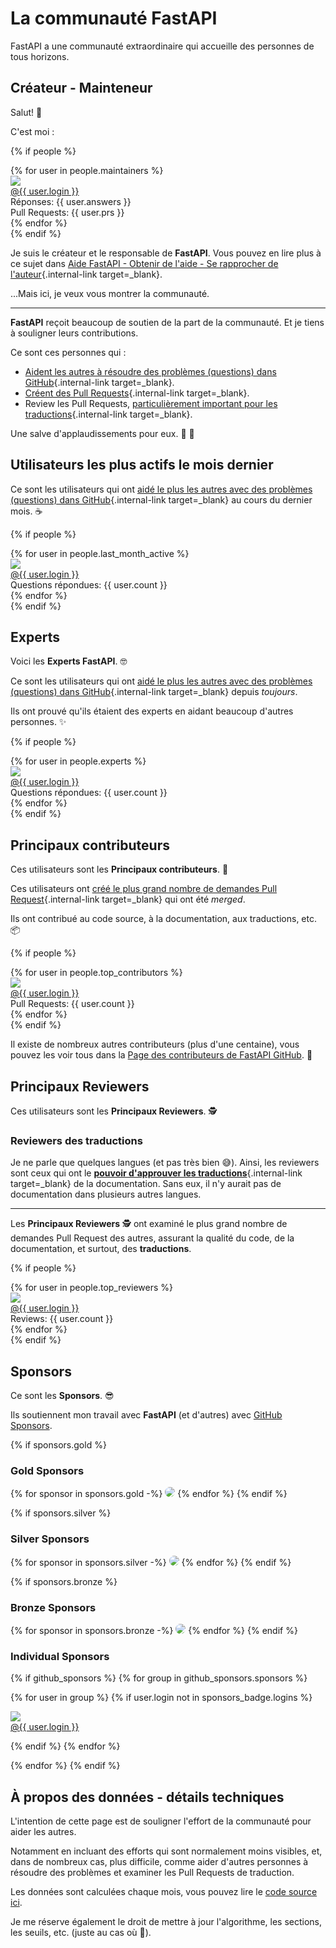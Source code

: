 # La communauté FastAPI

FastAPI a une communauté extraordinaire qui accueille des personnes de tous horizons.

## Créateur - Mainteneur

Salut! 👋

C'est moi :

{% if people %}
<div class="user-list user-list-center">
{% for user in people.maintainers %}

<div class="user"><a href="{{ user.url }}" target="_blank"><div class="avatar-wrapper"><img src="{{ user.avatarUrl }}"/></div><div class="title">@{{ user.login }}</div></a> <div class="count">Réponses: {{ user.answers }}</div><div class="count">Pull Requests: {{ user.prs }}</div></div>
{% endfor %}

</div>
{% endif %}

Je suis le créateur et le responsable de **FastAPI**. Vous pouvez en lire plus à ce sujet dans [Aide FastAPI - Obtenir de l'aide - Se rapprocher de l'auteur](help-fastapi.md#connect-with-the-author){.internal-link target=_blank}.

...Mais ici, je veux vous montrer la communauté.

---

**FastAPI** reçoit beaucoup de soutien de la part de la communauté. Et je tiens à souligner leurs contributions.

Ce sont ces personnes qui :

* [Aident les autres à résoudre des problèmes (questions) dans GitHub](help-fastapi.md#help-others-with-issues-in-github){.internal-link target=_blank}.
* [Créent des Pull Requests](help-fastapi.md#create-a-pull-request){.internal-link target=_blank}.
* Review les Pull Requests, [particulièrement important pour les traductions](contributing.md#translations){.internal-link target=_blank}.

Une salve d'applaudissements pour eux. 👏 🙇

## Utilisateurs les plus actifs le mois dernier

Ce sont les utilisateurs qui ont [aidé le plus les autres avec des problèmes (questions) dans GitHub](help-fastapi.md#help-others-with-issues-in-github){.internal-link target=_blank} au cours du dernier mois. ☕

{% if people %}
<div class="user-list user-list-center">
{% for user in people.last_month_active %}

<div class="user"><a href="{{ user.url }}" target="_blank"><div class="avatar-wrapper"><img src="{{ user.avatarUrl }}"/></div><div class="title">@{{ user.login }}</div></a> <div class="count">Questions répondues: {{ user.count }}</div></div>
{% endfor %}

</div>
{% endif %}

## Experts

Voici les **Experts FastAPI**. 🤓

Ce sont les utilisateurs qui ont [aidé le plus les autres avec des problèmes (questions) dans GitHub](help-fastapi.md#help-others-with-issues-in-github){.internal-link target=_blank} depuis *toujours*.

Ils ont prouvé qu'ils étaient des experts en aidant beaucoup d'autres personnes. ✨

{% if people %}
<div class="user-list user-list-center">
{% for user in people.experts %}

<div class="user"><a href="{{ user.url }}" target="_blank"><div class="avatar-wrapper"><img src="{{ user.avatarUrl }}"/></div><div class="title">@{{ user.login }}</div></a> <div class="count">Questions répondues: {{ user.count }}</div></div>
{% endfor %}

</div>
{% endif %}

## Principaux contributeurs

Ces utilisateurs sont les **Principaux contributeurs**. 👷

Ces utilisateurs ont [créé le plus grand nombre de demandes Pull Request](help-fastapi.md#create-a-pull-request){.internal-link target=_blank} qui ont été *merged*.

Ils ont contribué au code source, à la documentation, aux traductions, etc. 📦

{% if people %}
<div class="user-list user-list-center">
{% for user in people.top_contributors %}

<div class="user"><a href="{{ user.url }}" target="_blank"><div class="avatar-wrapper"><img src="{{ user.avatarUrl }}"/></div><div class="title">@{{ user.login }}</div></a> <div class="count">Pull Requests: {{ user.count }}</div></div>
{% endfor %}

</div>
{% endif %}

Il existe de nombreux autres contributeurs (plus d'une centaine), vous pouvez les voir tous dans la <a href="https://github.com/tiangolo/fastapi/graphs/contributors" class="external-link" target="_blank">Page des contributeurs de FastAPI GitHub</a>. 👷

## Principaux Reviewers

Ces utilisateurs sont les **Principaux Reviewers**. 🕵️

### Reviewers des traductions

Je ne parle que quelques langues (et pas très bien 😅). Ainsi, les reviewers sont ceux qui ont le [**pouvoir d'approuver les traductions**](contributing.md#translations){.internal-link target=_blank} de la documentation. Sans eux, il n'y aurait pas de documentation dans plusieurs autres langues.

---

Les **Principaux Reviewers** 🕵️ ont examiné le plus grand nombre de demandes Pull Request des autres, assurant la qualité du code, de la documentation, et surtout, des **traductions**.

{% if people %}
<div class="user-list user-list-center">
{% for user in people.top_reviewers %}

<div class="user"><a href="{{ user.url }}" target="_blank"><div class="avatar-wrapper"><img src="{{ user.avatarUrl }}"/></div><div class="title">@{{ user.login }}</div></a> <div class="count">Reviews: {{ user.count }}</div></div>
{% endfor %}

</div>
{% endif %}

## Sponsors

Ce sont les **Sponsors**. 😎

Ils soutiennent mon travail avec **FastAPI** (et d'autres) avec <a href="https://github.com/sponsors/tiangolo" class="external-link" target="_blank">GitHub Sponsors</a>.

{% if sponsors.gold %}

### Gold Sponsors

{% for sponsor in sponsors.gold -%}
<a href="{{ sponsor.url }}" target="_blank" title="{{ sponsor.title }}"><img src="{{ sponsor.img }}" style="border-radius:15px"></a>
{% endfor %}
{% endif %}

{% if sponsors.silver %}

### Silver Sponsors

{% for sponsor in sponsors.silver -%}
<a href="{{ sponsor.url }}" target="_blank" title="{{ sponsor.title }}"><img src="{{ sponsor.img }}" style="border-radius:15px"></a>
{% endfor %}
{% endif %}

{% if sponsors.bronze %}

### Bronze Sponsors

{% for sponsor in sponsors.bronze -%}
<a href="{{ sponsor.url }}" target="_blank" title="{{ sponsor.title }}"><img src="{{ sponsor.img }}" style="border-radius:15px"></a>
{% endfor %}
{% endif %}

### Individual Sponsors

{% if github_sponsors %}
{% for group in github_sponsors.sponsors %}

<div class="user-list user-list-center">

{% for user in group %}
{% if user.login not in sponsors_badge.logins %}

<div class="user"><a href="{{ user.url }}" target="_blank"><div class="avatar-wrapper"><img src="{{ user.avatarUrl }}"/></div><div class="title">@{{ user.login }}</div></a></div>

{% endif %}
{% endfor %}

</div>

{% endfor %}
{% endif %}

## À propos des données - détails techniques

L'intention de cette page est de souligner l'effort de la communauté pour aider les autres.

Notamment en incluant des efforts qui sont normalement moins visibles, et, dans de nombreux cas, plus difficile, comme aider d'autres personnes à résoudre des problèmes et examiner les Pull Requests de traduction.

Les données sont calculées chaque mois, vous pouvez lire le <a href="https://github.com/tiangolo/fastapi/blob/master/.github/actions/people/app/main.py" class="external-link" target="_blank">code source ici</a>.

Je me réserve également le droit de mettre à jour l'algorithme, les sections, les seuils, etc. (juste au cas où 🤷).
